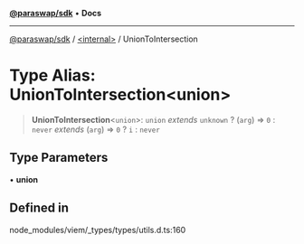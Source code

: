 [**@paraswap/sdk**](../../README.md) • **Docs**

***

[@paraswap/sdk](../../globals.md) / [\<internal\>](../README.md) / UnionToIntersection

# Type Alias: UnionToIntersection\<union\>

> **UnionToIntersection**\<`union`\>: `union` *extends* `unknown` ? (`arg`) => `0` : `never` *extends* (`arg`) => `0` ? `i` : `never`

## Type Parameters

• **union**

## Defined in

node\_modules/viem/\_types/types/utils.d.ts:160
